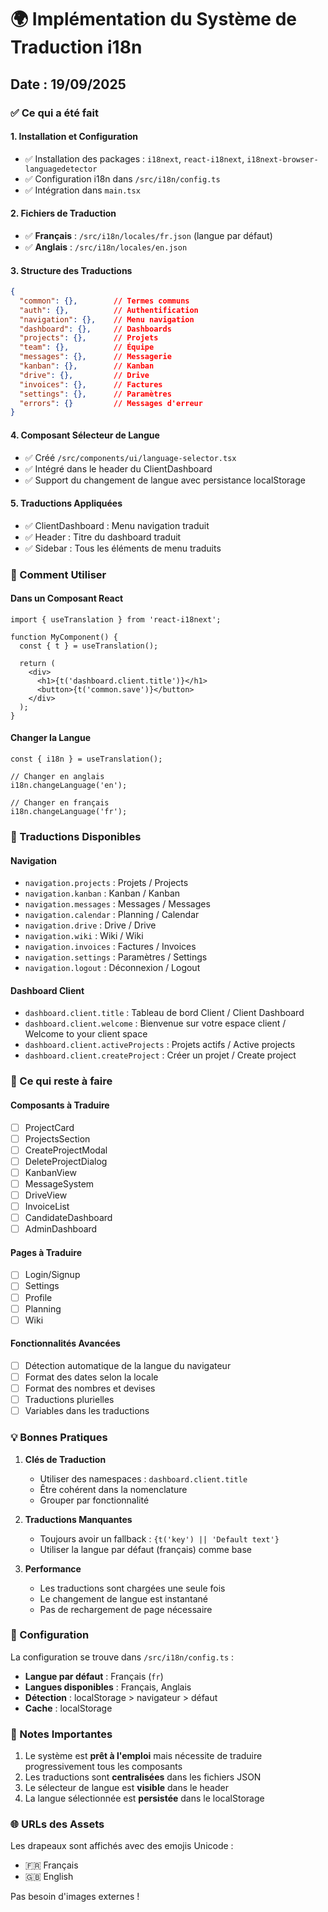 # 🌍 Implémentation du Système de Traduction i18n

## Date : 19/09/2025

### ✅ Ce qui a été fait

#### 1. Installation et Configuration
- ✅ Installation des packages : `i18next`, `react-i18next`, `i18next-browser-languagedetector`
- ✅ Configuration i18n dans `/src/i18n/config.ts`
- ✅ Intégration dans `main.tsx`

#### 2. Fichiers de Traduction
- ✅ **Français** : `/src/i18n/locales/fr.json` (langue par défaut)
- ✅ **Anglais** : `/src/i18n/locales/en.json`

#### 3. Structure des Traductions
```json
{
  "common": {},        // Termes communs
  "auth": {},          // Authentification
  "navigation": {},    // Menu navigation
  "dashboard": {},     // Dashboards
  "projects": {},      // Projets
  "team": {},          // Équipe
  "messages": {},      // Messagerie
  "kanban": {},        // Kanban
  "drive": {},         // Drive
  "invoices": {},      // Factures
  "settings": {},      // Paramètres
  "errors": {}         // Messages d'erreur
}
```

#### 4. Composant Sélecteur de Langue
- ✅ Créé `/src/components/ui/language-selector.tsx`
- ✅ Intégré dans le header du ClientDashboard
- ✅ Support du changement de langue avec persistance localStorage

#### 5. Traductions Appliquées
- ✅ ClientDashboard : Menu navigation traduit
- ✅ Header : Titre du dashboard traduit
- ✅ Sidebar : Tous les éléments de menu traduits

### 🚀 Comment Utiliser

#### Dans un Composant React
```tsx
import { useTranslation } from 'react-i18next';

function MyComponent() {
  const { t } = useTranslation();

  return (
    <div>
      <h1>{t('dashboard.client.title')}</h1>
      <button>{t('common.save')}</button>
    </div>
  );
}
```

#### Changer la Langue
```tsx
const { i18n } = useTranslation();

// Changer en anglais
i18n.changeLanguage('en');

// Changer en français
i18n.changeLanguage('fr');
```

### 📝 Traductions Disponibles

#### Navigation
- `navigation.projects` : Projets / Projects
- `navigation.kanban` : Kanban / Kanban
- `navigation.messages` : Messages / Messages
- `navigation.calendar` : Planning / Calendar
- `navigation.drive` : Drive / Drive
- `navigation.wiki` : Wiki / Wiki
- `navigation.invoices` : Factures / Invoices
- `navigation.settings` : Paramètres / Settings
- `navigation.logout` : Déconnexion / Logout

#### Dashboard Client
- `dashboard.client.title` : Tableau de bord Client / Client Dashboard
- `dashboard.client.welcome` : Bienvenue sur votre espace client / Welcome to your client space
- `dashboard.client.activeProjects` : Projets actifs / Active projects
- `dashboard.client.createProject` : Créer un projet / Create project

### 🎯 Ce qui reste à faire

#### Composants à Traduire
- [ ] ProjectCard
- [ ] ProjectsSection
- [ ] CreateProjectModal
- [ ] DeleteProjectDialog
- [ ] KanbanView
- [ ] MessageSystem
- [ ] DriveView
- [ ] InvoiceList
- [ ] CandidateDashboard
- [ ] AdminDashboard

#### Pages à Traduire
- [ ] Login/Signup
- [ ] Settings
- [ ] Profile
- [ ] Planning
- [ ] Wiki

#### Fonctionnalités Avancées
- [ ] Détection automatique de la langue du navigateur
- [ ] Format des dates selon la locale
- [ ] Format des nombres et devises
- [ ] Traductions plurielles
- [ ] Variables dans les traductions

### 💡 Bonnes Pratiques

1. **Clés de Traduction**
   - Utiliser des namespaces : `dashboard.client.title`
   - Être cohérent dans la nomenclature
   - Grouper par fonctionnalité

2. **Traductions Manquantes**
   - Toujours avoir un fallback : `{t('key') || 'Default text'}`
   - Utiliser la langue par défaut (français) comme base

3. **Performance**
   - Les traductions sont chargées une seule fois
   - Le changement de langue est instantané
   - Pas de rechargement de page nécessaire

### 🔧 Configuration

La configuration se trouve dans `/src/i18n/config.ts` :
- **Langue par défaut** : Français (`fr`)
- **Langues disponibles** : Français, Anglais
- **Détection** : localStorage > navigateur > défaut
- **Cache** : localStorage

### 📌 Notes Importantes

1. Le système est **prêt à l'emploi** mais nécessite de traduire progressivement tous les composants
2. Les traductions sont **centralisées** dans les fichiers JSON
3. Le sélecteur de langue est **visible** dans le header
4. La langue sélectionnée est **persistée** dans le localStorage

### 🌐 URLs des Assets

Les drapeaux sont affichés avec des emojis Unicode :
- 🇫🇷 Français
- 🇬🇧 English

Pas besoin d'images externes !